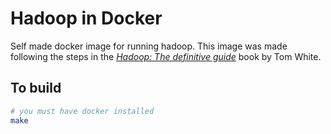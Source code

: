 # Hadoop in Docker

Self made docker image for running hadoop.
This image was made following the steps in the [*Hadoop: The definitive guide*](https://www.amazon.com.mx/gp/product/B00V7B1IZC) book by Tom White.

## To build
```bash
# you must have docker installed
make
```

